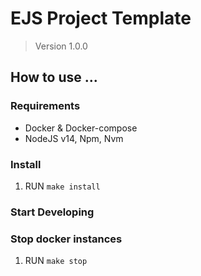 # EJS Project Template

> Version 1.0.0

## How to use ...
### Requirements
* Docker & Docker-compose
* NodeJS v14, Npm, Nvm

### Install
1. RUN `make install`
### Start Developing

### Stop docker instances
1. RUN `make stop`
